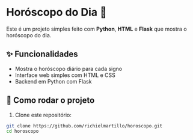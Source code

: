 # Horóscopo do Dia 🌟

Este é um projeto simples feito com **Python**, **HTML** e **Flask** que mostra o horóscopo do dia.

## ✨ Funcionalidades

- Mostra o horóscopo diário para cada signo
- Interface web simples com HTML e CSS
- Backend em Python com Flask

## 🚀 Como rodar o projeto

1. Clone este repositório:

```bash
git clone https://github.com/richielmartillo/horoscopo.git
cd horoscopo 
